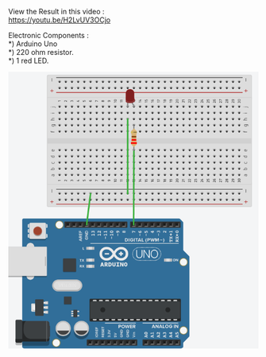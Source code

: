 View the Result in this video :  
https://youtu.be/H2LvUV3OCjo  

Electronic Components :  
*) Arduino Uno  
*) 220 ohm resistor.  
*) 1 red LED.  

![wiring](wiring1.png)
